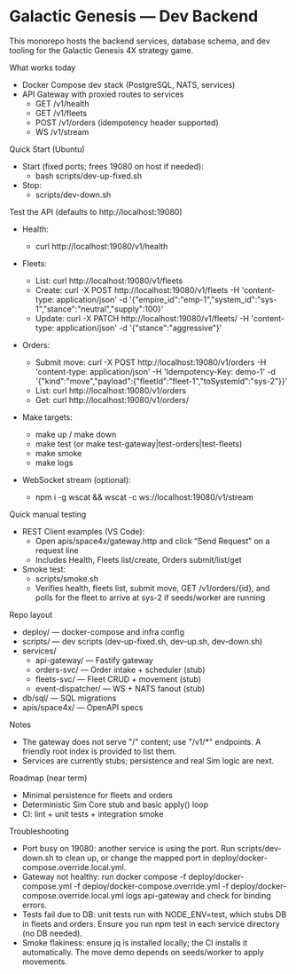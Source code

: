 # Galactic Genesis — Dev Backend

This monorepo hosts the backend services, database schema, and dev tooling for the Galactic Genesis 4X strategy game.

What works today
- Docker Compose dev stack (PostgreSQL, NATS, services)
- API Gateway with proxied routes to services
  - GET /v1/health
  - GET /v1/fleets
  - POST /v1/orders (idempotency header supported)
  - WS /v1/stream

Quick Start (Ubuntu)
- Start (fixed ports; frees 19080 on host if needed):
  - bash scripts/dev-up-fixed.sh
- Stop:
  - scripts/dev-down.sh

Test the API (defaults to http://localhost:19080)
- Health:
  - curl http://localhost:19080/v1/health
- Fleets:
  - List: curl http://localhost:19080/v1/fleets
  - Create: curl -X POST http://localhost:19080/v1/fleets -H 'content-type: application/json' -d '{"empire_id":"emp-1","system_id":"sys-1","stance":"neutral","supply":100}'
  - Update: curl -X PATCH http://localhost:19080/v1/fleets/<id> -H 'content-type: application/json' -d '{"stance":"aggressive"}'
- Orders:
  - Submit move: curl -X POST http://localhost:19080/v1/orders -H 'content-type: application/json' -H 'Idempotency-Key: demo-1' -d '{"kind":"move","payload":{"fleetId":"fleet-1","toSystemId":"sys-2"}}'
  - List: curl http://localhost:19080/v1/orders
  - Get: curl http://localhost:19080/v1/orders/<orderId>
- Make targets:
  - make up / make down
  - make test (or make test-gateway|test-orders|test-fleets)
  - make smoke
  - make logs

- WebSocket stream (optional):
  - npm i -g wscat && wscat -c ws://localhost:19080/v1/stream

Quick manual testing
- REST Client examples (VS Code):
  - Open apis/space4x/gateway.http and click “Send Request” on a request line
  - Includes Health, Fleets list/create, Orders submit/list/get
- Smoke test:
  - scripts/smoke.sh
  - Verifies health, fleets list, submit move, GET /v1/orders/{id}, and polls for the fleet to arrive at sys-2 if seeds/worker are running


Repo layout
- deploy/ — docker-compose and infra config
- scripts/ — dev scripts (dev-up-fixed.sh, dev-up.sh, dev-down.sh)
- services/
  - api-gateway/ — Fastify gateway
  - orders-svc/ — Order intake + scheduler (stub)
  - fleets-svc/ — Fleet CRUD + movement (stub)
  - event-dispatcher/ — WS + NATS fanout (stub)
- db/sql/ — SQL migrations
- apis/space4x/ — OpenAPI specs

Notes
- The gateway does not serve "/" content; use "/v1/*" endpoints. A friendly root index is provided to list them.
- Services are currently stubs; persistence and real Sim logic are next.

Roadmap (near term)
- Minimal persistence for fleets and orders
- Deterministic Sim Core stub and basic apply() loop
- CI: lint + unit tests + integration smoke


Troubleshooting
- Port busy on 19080: another service is using the port. Run scripts/dev-down.sh to clean up, or change the mapped port in deploy/docker-compose.override.local.yml.
- Gateway not healthy: run docker compose -f deploy/docker-compose.yml -f deploy/docker-compose.override.yml -f deploy/docker-compose.override.local.yml logs api-gateway and check for binding errors.
- Tests fail due to DB: unit tests run with NODE_ENV=test, which stubs DB in fleets and orders. Ensure you run npm test in each service directory (no DB needed).
- Smoke flakiness: ensure jq is installed locally; the CI installs it automatically. The move demo depends on seeds/worker to apply movements.

